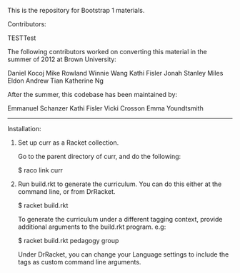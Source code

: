 This is the repository for Bootstrap 1 materials.

Contributors:

TESTTest

The following contributors worked on converting this material in the
summer of 2012 at Brown University:

  Daniel Kocoj
  Mike Rowland
  Winnie Wang
  Kathi Fisler
  Jonah Stanley
  Miles Eldon
  Andrew Tian
  Katherine Ng


After the summer, this codebase has been maintained by:

  Emmanuel Schanzer
  Kathi Fisler
  Vicki Crosson
  Emma Youndtsmith



----------------------------------------------------------------------

Installation:

1.  Set up curr as a Racket collection.

    Go to the parent directory of curr, and do the following:

    $ raco link curr


2.  Run build.rkt to generate the curriculum.  You can do this either
at the command line, or from DrRacket.

    $ racket build.rkt

    To generate the curriculum under a different tagging context,
    provide additional arguments to the build.rkt program.  e.g:

    $ racket build.rkt pedagogy group

    Under DrRacket, you can change your Language settings to include
    the tags as custom command line arguments.

